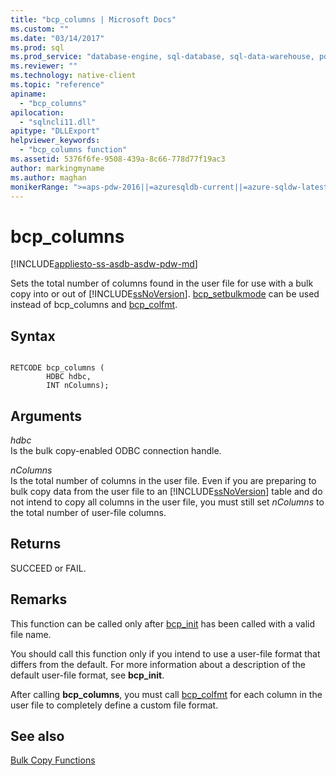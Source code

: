 ```yaml
---
title: "bcp_columns | Microsoft Docs"
ms.custom: ""
ms.date: "03/14/2017"
ms.prod: sql
ms.prod_service: "database-engine, sql-database, sql-data-warehouse, pdw"
ms.reviewer: ""
ms.technology: native-client
ms.topic: "reference"
apiname: 
  - "bcp_columns"
apilocation: 
  - "sqlncli11.dll"
apitype: "DLLExport"
helpviewer_keywords: 
  - "bcp_columns function"
ms.assetid: 5376f6fe-9508-439a-8c66-778d77f19ac3
author: markingmyname
ms.author: maghan
monikerRange: ">=aps-pdw-2016||=azuresqldb-current||=azure-sqldw-latest||>=sql-server-2016||=sqlallproducts-allversions||>=sql-server-linux-2017||=azuresqldb-mi-current"
---
```

# bcp_columns
[!INCLUDE[appliesto-ss-asdb-asdw-pdw-md](../../includes/appliesto-ss-asdb-asdw-pdw-md.md)]

  Sets the total number of columns found in the user file for use with a bulk copy into or out of [!INCLUDE[ssNoVersion](../../includes/ssnoversion-md.md)]. [bcp_setbulkmode](../../relational-databases/native-client-odbc-extensions-bulk-copy-functions/bcp-setbulkmode.md) can be used instead of bcp_columns and [bcp_colfmt](../../relational-databases/native-client-odbc-extensions-bulk-copy-functions/bcp-colfmt.md).  
  
## Syntax  
  
```  
  
RETCODE bcp_columns (  
        HDBC hdbc,  
        INT nColumns);  
```  
  
## Arguments  
 *hdbc*  
 Is the bulk copy-enabled ODBC connection handle.  
  
 *nColumns*  
 Is the total number of columns in the user file. Even if you are preparing to bulk copy data from the user file to an [!INCLUDE[ssNoVersion](../../includes/ssnoversion-md.md)] table and do not intend to copy all columns in the user file, you must still set *nColumns* to the total number of user-file columns.  
  
## Returns  
 SUCCEED or FAIL.  
  
## Remarks  
 This function can be called only after [bcp_init](../../relational-databases/native-client-odbc-extensions-bulk-copy-functions/bcp-init.md) has been called with a valid file name.  
  
 You should call this function only if you intend to use a user-file format that differs from the default. For more information about a description of the default user-file format, see **bcp_init**.  
  
 After calling **bcp_columns**, you must call [bcp_colfmt](../../relational-databases/native-client-odbc-extensions-bulk-copy-functions/bcp-colfmt.md) for each column in the user file to completely define a custom file format.  
  
## See also  
 [Bulk Copy Functions](../../relational-databases/native-client-odbc-extensions-bulk-copy-functions/sql-server-driver-extensions-bulk-copy-functions.md)  
  
  
